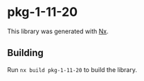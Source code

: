 # pkg-1-11-20

This library was generated with [Nx](https://nx.dev).

## Building

Run `nx build pkg-1-11-20` to build the library.
